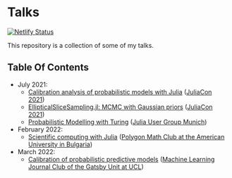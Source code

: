 # Talks

[![Netlify Status](https://api.netlify.com/api/v1/badges/dcbccd9d-8c6b-4ea7-a905-1d8f057fcd41/deploy-status)](https://app.netlify.com/sites/talks-widmann-dev/deploys)

This repository is a collection of some of my talks.

## Table Of Contents

- July 2021:
  - [Calibration analysis of probabilistic models with Julia](https://talks.widmann.dev/2021/07/calibration/) ([JuliaCon 2021](https://juliacon.org/2021/))
  - [EllipticalSliceSampling.jl: MCMC with Gaussian priors](https://talks.widmann.dev/2021/07/ellipticalslicesampling/) ([JuliaCon 2021](https://juliacon.org/2021/))
  - [Probabilistic Modelling with Turing](https://talks.widmann.dev/2021/07/turing/) ([Julia User Group Munich](https://www.meetup.com/Julia-User-Group-Munich/))
- February 2022:
  - [Scientific computing with Julia](https://talks.widmann.dev/2022/02/julia/) ([Polygon Math Club at the American University in Bulgaria](https://www.facebook.com/MathPolygonAUBG))
- March 2022:
  - [Calibration of probabilistic predictive models](https://talks.widmann.dev/2022/03/calibration/) ([Machine Learning Journal Club of the Gatsby Unit at UCL](https://www.ucl.ac.uk/gatsby/))
